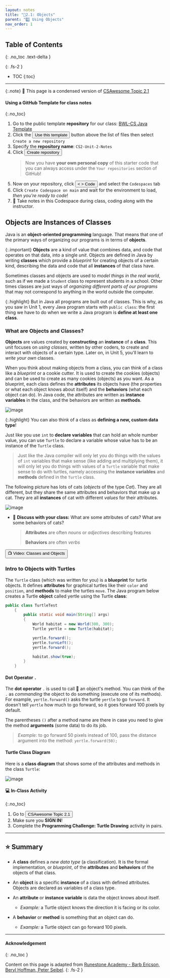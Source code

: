 ```yaml
---
layout: notes
title: "📓2.1: Objects" 
parent: "2️⃣ Using Objects"
nav_order: 1
---
```


## Table of Contents
{: .no_toc .text-delta }

{: .fs-2 }
- TOC
{:toc}

---

{:.note}
📖 This page is a condensed version of [CSAwesome Topic 2.1](https://runestone.academy/ns/books/published/csawesome/Unit2-Using-Objects/topic-2-1-objects-intro-turtles.html?mode=browsing) 

#### Using a GitHub Template for class notes
{:.no_toc}

<div class="setup" markdown="block">

1. Go to the public template **repository** for our class: [BWL-CS Java Template](https://github.com/BWL-CS/java-template)
2. Click the <button type="button" name="button" class="btn btn-green">Use this template</button> button above the list of files then select `Create a new repository`
3. Specify the **repository name**: `CS2-Unit-2-Notes`
4. Click <button type="button" name="button" class="btn btn-green">Create repository</button>
    > Now you have **your own personal copy** of this starter code that you can always access under the `Your repositories` section of GitHub! 
5. Now on your repository, click <button type="button" name="button" class="btn btn-green"> < > Code </button> and select the `Codespaces` tab
6. Click `Create Codespace on main` and wait for the environment to load, _then you're ready to code_!
7. 📝 Take notes in this Codespace during class, coding along with the instructor.

</div>


## Objects are Instances of Classes

Java is an **object-oriented programming** language. That means that one of the primary ways of organizing our programs is in terms of **objects**. 

{:.important}
**Objects** are a kind of value that combines data, and code that operates on that data, into a single _unit_. Objects are defined in Java by writing **classes** which provide a _blueprint_ for creating objects of a certain kind, describing the data and code that all **instances** of that class have.

Sometimes classes and objects are used to _model things in the real world_, such as if we made a ``Student`` class to represent students in a school. Other times classes are just ways of _organizing different parts of our programs_ that may not correspond to anything in the world outside the computer.

{:.highlight} 
But in Java all programs are built out of classes. This is why, as you saw in Unit 1, every Java program starts with ``public class``: the first thing we have to do when we write a Java program is **define at least one class**.

### What are Objects and Classes?

**Objects** are values created by **constructing** an **instance** of a **class**. This unit focuses on _using classes_, written by other coders, to create and interact with objects of a certain type. Later on, in Unit 5, you'll learn to _write your own_ classes.

When you think about making objects from a class, you can think of a class like a _blueprint_ or a cookie cutter. It is used to create the cookies (objects) and can be used to create as many cookies (objects) as you want. As a blueprint, each class defines the **attributes** its objects have (the properties or what each object knows about itself) and the **behaviors** (what each object can do). In Java code, the attributes are written as **instance variables** in the class, and the behaviors are written as **methods**.

![image](figures/cookieCutterLabelled.png)

{:.highlight}
You can also think of a class as **defining a new, custom data type**! 

Just like you use ``int`` to **declare variables** that can hold an whole number value, you can use ``Turtle`` to declare a variable whose value has to be an instance of the ``Turtle`` class.

> Just like the Java compiler will only let you do things with the values of ``int`` variables that make sense (like adding and multiplying them), it will only let you do things with values of a ``Turtle`` variable that make sense to do with turtles, namely accessing the **instance variables** and **methods** defined in the ``Turtle`` class.

The following picture has lots of cats (_objects_ of the type _Cat_). They are all different, but they share the same attributes and behaviors that make up a cat. They are all **instances** of cat with different _values_ for their attributes.

![image](figures/catsLabelled.png)

<div class="task" markdown="block">

* 💬 **Discuss with your class:** What are some attributes of cats? What are some behaviors of cats?
    > **Attributes** are often _nouns_ or _adjectives_ describing features
    >
    > **Behaviors** are often _verbs_

</div>

<div><a href="https://www.youtube.com/watch?v=64DOwDu5SVo&list=PLHqz-wcqDQIEP6p1_0wOb9l9aQ0qFijrP&ab_channel=colleenlewis" target="_blank"><button type="button" name="button" class="btn">📺 Video: Classes and Objects</button></a></div>

### Intro to Objects with Turtles

The `Turtle` class (which was written for you) is a **blueprint** for turtle objects. It defines **attributes** for graphical turtles like their `color` and `position`, and **methods** to make the turtles `move`. The Java program below creates a Turtle **object** called yertle using the Turtle **class**: 

```java
public class TurtleTest
    {
        public static void main(String[] args)
        {
            World habitat = new World(300, 300);
            Turtle yertle = new Turtle(habitat);

            yertle.forward();
            yertle.turnLeft();
            yertle.forward();

            habitat.show(true);
        }
    }
```

#### Dot Operator `.`

The **dot operator** `.` is used to call 📣 an object's method. You can think of the `.` as _commanding_ the object to do something (execute one of its methods). For example, ``yertle.forward()`` asks the turtle ``yertle`` to go ``forward``. It doesn't tell ``yertle`` how much to go forward, so it goes forward 100 pixels by default. 

The parentheses ``()`` after a method name are there in case you need to give the method **arguments** (some data) to do its job.

> _Example:_ to go forward 50 pixels instead of 100, pass the distance argument into the method: ``yertle.forward(50);`` 

#### Turtle Class Diagram

Here is a **class diagram** that shows some of the attributes and methods in the class ``Turtle``:

![image](figures/turtleUMLClassDiagram.png)

#### 💻 In-Class Activity
{:.no_toc}

<div class="task" markdown="block">

1. Go to <a href="https://runestone.academy/ns/books/published/csawesome/Unit2-Using-Objects/topic-2-1-objects-intro-turtles.html?mode=browsing"><button type="button" name="button" class="btn">CSAwesome Topic 2.1</button></a> 
2. Make sure you **SIGN IN**!
3. Complete the **Programming Challenge: Turtle Drawing** activity in pairs.

</div>


---

## ⭐️ Summary

- A **class** defines a _new data type_ (a classification). It is the formal implementation, or _blueprint_, of the **attributes** and **behaviors** of the objects of that class.

- An **object** is a specific **instance** of a class with defined attributes. Objects are declared as variables of a class type.

- An **attribute** or **instance variable** is data the object knows about itself.
    - _Example:_ a Turtle object knows the direction it is facing or its color.

- A **behavior** or **method** is something that an object can do.
    - _Example:_ a Turtle object can go forward 100 pixels.

---

#### Acknowledgement
{: .no_toc }

Content on this page is adapted from [Runestone Academy - Barb Ericson, Beryl Hoffman, Peter Seibel](https://runestone.academy/ns/books/published/csawesome/index.html?mode=browsing).
{: .fs-2 }
